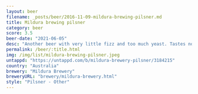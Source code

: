 ```yaml
---
layout: beer
filename: _posts/beer/2016-11-09-mildura-brewing-pilsner.md
title: Mildura brewing pilsner
category: beer
score: 3.5
beer-date: "2021-06-05"
desc: "Another beer with very little fizz and too much yeast. Tastes nothing like a pilsner, more like a cider"
permalink: /beer/:title.html
img: /img/list/mildura-brewing-pilsner.jpeg
untappd: "https://untappd.com/b/mildura-brewery-pilsner/3184215"
country: "Australia"
brewery: "Mildura Brewery"
breweryURL: "brewery/mildura-brewery.html"
style: "Pilsner - Other"
---
```

